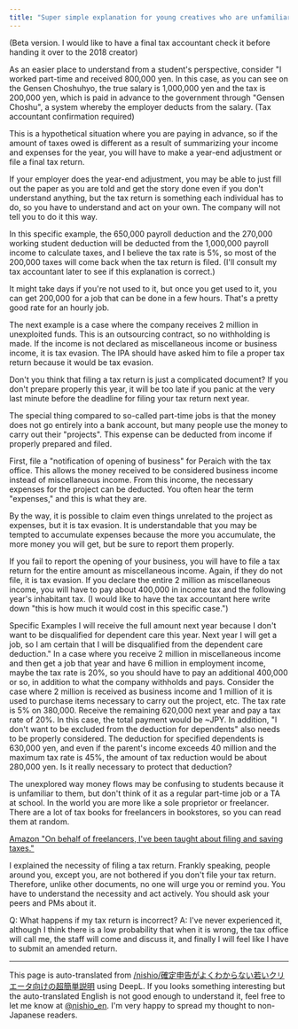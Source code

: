 ```yaml
---
title: "Super simple explanation for young creatives who are unfamiliar with tax returns."
---
```


(Beta version. I would like to have a final tax accountant check it before handing it over to the 2018 creator)

As an easier place to understand from a student's perspective, consider "I worked part-time and received 800,000 yen.
In this case, as you can see on the Gensen Choshuhyo, the true salary is 1,000,000 yen and the tax is 200,000 yen, which is paid in advance to the government through "Gensen Choshu", a system whereby the employer deducts from the salary. (Tax accountant confirmation required)

This is a hypothetical situation where you are paying in advance, so if the amount of taxes owed is different as a result of summarizing your income and expenses for the year, you will have to make a year-end adjustment or file a final tax return.

If your employer does the year-end adjustment, you may be able to just fill out the paper as you are told and get the story done even if you don't understand anything, but the tax return is something each individual has to do, so you have to understand and act on your own. The company will not tell you to do it this way.

In this specific example, the 650,000 payroll deduction and the 270,000 working student deduction will be deducted from the 1,000,000 payroll income to calculate taxes, and I believe the tax rate is 5%, so most of the 200,000 taxes will come back when the tax return is filed. (I'll consult my tax accountant later to see if this explanation is correct.)

It might take days if you're not used to it, but once you get used to it, you can get 200,000 for a job that can be done in a few hours. That's a pretty good rate for an hourly job.

The next example is a case where the company receives 2 million in unexploited funds. This is an outsourcing contract, so no withholding is made.
If the income is not declared as miscellaneous income or business income, it is tax evasion.
The IPA should have asked him to file a proper tax return because it would be tax evasion.

Don't you think that filing a tax return is just a complicated document?
If you don't prepare properly this year, it will be too late if you panic at the very last minute before the deadline for filing your tax return next year.

The special thing compared to so-called part-time jobs is that the money does not go entirely into a bank account, but many people use the money to carry out their "projects".
This expense can be deducted from income if properly prepared and filed.

First, file a "notification of opening of business" for Peraich with the tax office. This allows the money received to be considered business income instead of miscellaneous income. From this income, the necessary expenses for the project can be deducted.
You often hear the term "expenses," and this is what they are.

By the way, it is possible to claim even things unrelated to the project as expenses, but it is tax evasion. It is understandable that you may be tempted to accumulate expenses because the more you accumulate, the more money you will get, but be sure to report them properly.

If you fail to report the opening of your business, you will have to file a tax return for the entire amount as miscellaneous income.
Again, if they do not file, it is tax evasion.
If you declare the entire 2 million as miscellaneous income, you will have to pay about 400,000 in income tax and the following year's inhabitant tax.
(I would like to have the tax accountant here write down "this is how much it would cost in this specific case.")

Specific Examples
I will receive the full amount next year because I don't want to be disqualified for dependent care this year. Next year I will get a job, so I am certain that I will be disqualified from the dependent care deduction."
In a case where you receive 2 million in miscellaneous income and then get a job that year and have 6 million in employment income, maybe the tax rate is 20%, so you should have to pay an additional 400,000 or so, in addition to what the company withholds and pays.
Consider the case where 2 million is received as business income and 1 million of it is used to purchase items necessary to carry out the project, etc.
The tax rate is 5% on 380,000. Receive the remaining 620,000 next year and pay a tax rate of 20%. In this case, the total payment would be ~JPY.
In addition, "I don't want to be excluded from the deduction for dependents" also needs to be properly considered. The deduction for specified dependents is 630,000 yen, and even if the parent's income exceeds 40 million and the maximum tax rate is 45%, the amount of tax reduction would be about 280,000 yen. Is it really necessary to protect that deduction?


The unexplored way money flows may be confusing to students because it is unfamiliar to them, but don't think of it as a regular part-time job or a TA at school. In the world you are more like a sole proprietor or freelancer. There are a lot of tax books for freelancers in bookstores, so you can read them at random.

[Amazon "On behalf of freelancers, I've been taught about filing and saving taxes."](http://amzn.to/2yhG2q5)

I explained the necessity of filing a tax return. Frankly speaking, people around you, except you, are not bothered if you don't file your tax return. Therefore, unlike other documents, no one will urge you or remind you. You have to understand the necessity and act actively. You should ask your peers and PMs about it.

Q: What happens if my tax return is incorrect?
A: I've never experienced it, although I think there is a low probability that when it is wrong, the tax office will call me, the staff will come and discuss it, and finally I will feel like I have to submit an amended return.


---
This page is auto-translated from [/nishio/確定申告がよくわからない若いクリエータ向けの超簡単説明](https://scrapbox.io/nishio/確定申告がよくわからない若いクリエータ向けの超簡単説明) using DeepL. If you looks something interesting but the auto-translated English is not good enough to understand it, feel free to let me know at [@nishio_en](https://twitter.com/nishio_en). I'm very happy to spread my thought to non-Japanese readers.